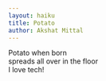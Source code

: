 ```yaml
---
layout: haiku
title: Potato
author: Akshat Mittal
---
```


Potato when born<br>
spreads all over in the floor<br>
I love tech!<br>
